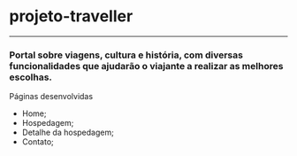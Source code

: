 # projeto-traveller

<hr>

<h3>Portal sobre viagens, cultura e história, com diversas funcionalidades que ajudarão o viajante a realizar as melhores escolhas.</h3>

<p>Páginas desenvolvidas</p>
<ul>
    <li>Home;</li>
    <li>Hospedagem;</li>
        <li>Detalhe da hospedagem;</li>
    <li>Contato;</li>
</ul>